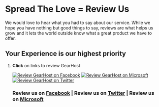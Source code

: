 <h1>Spread The Love = Review Us</h1>
<p>We would love to hear what you had to say about our service.  While we hope you have nothing but good things to say, reviews are what helps us grow and it lets the world outside know what a great product we have to offer.</p>
<h2>Your Experience is our highest priority</h2>
<ol>
<li>
<p><strong>Click</strong> on links to review GearHost</p>
<p><a href="http://facebook.com/gearhost""><img src="http://i.imgur.com/omU9eF8.png" alt="Review GearHost on Facebook" /></a> <a href="http://www.asp.net/hosting/hostingprovider/details/522#reviewSection"><img src="http://i.imgur.com/RvFR6QR.png" alt="Review GearHost on Microsoft" /></a. <a href="https://twitter.com/gearhost"><img src="http://i.imgur.com/omPBC8W.png" alt="Review GearHost on Twitter" /></a></p>
<h3>Review us on <a href="http://facebook.com/gearhost">Facebook</a> | Review us on <a href="https://twitter.com/gearhost">Twitter</a> | Review us on <a href="http://www.asp.net/hosting/hostingprovider/details/522#reviewSection">Microsoft</a></h3>
</li>
</ol>
